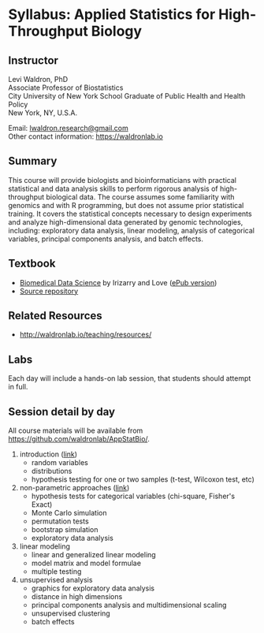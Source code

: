 # Syllabus: Applied Statistics for High-Throughput Biology

## Instructor

Levi Waldron, PhD  
Associate Professor of Biostatistics  
City University of New York School Graduate of Public Health and Health Policy  
New York, NY, U.S.A.  

Email: lwaldron.research@gmail.com  
Other contact information: https://waldronlab.io

## Summary

This course will provide biologists and bioinformaticians with practical statistical and data analysis skills to perform rigorous analysis of high-throughput biological data.  The course assumes some familiarity with genomics and with R programming, but does not assume prior statistical training.  It covers the statistical concepts necessary to design experiments and analyze high-dimensional data generated by genomic technologies, including: exploratory data analysis, linear modeling, analysis of categorical variables, principal components analysis, and batch effects.  

## Textbook

* [Biomedical Data Science](http://genomicsclass.github.io/book/) by Irizarry and Love ([ePub version](https://leanpub.com/dataanalysisforthelifesciences/))
* [Source repository](https://github.com/genomicsclass/labs)

## Related Resources

* http://waldronlab.io/teaching/resources/

## Labs

Each day will include a hands-on lab session, that students should attempt in full. 

## Session detail by day

All course materials will be available from https://github.com/waldronlab/AppStatBio/.

1. introduction ([link](https://rpubs.com/lwaldron/AppStatBio2022_day1))
    + random variables
    + distributions
    + hypothesis testing for one or two samples (t-test, Wilcoxon test, etc)
2. non-parametric approaches ([link](https://rpubs.com/lwaldron/AppStatBio2022_day2))
    + hypothesis tests for categorical variables (chi-square, Fisher's Exact)
    + Monte Carlo simulation
    + permutation tests
    + bootstrap simulation
    + exploratory data analysis
3. linear modeling
    + linear and generalized linear modeling
    + model matrix and model formulae
    + multiple testing
4. unsupervised analysis
    + graphics for exploratory data analysis
    + distance in high dimensions
    + principal components analysis and multidimensional scaling
    + unsupervised clustering
    + batch effects
